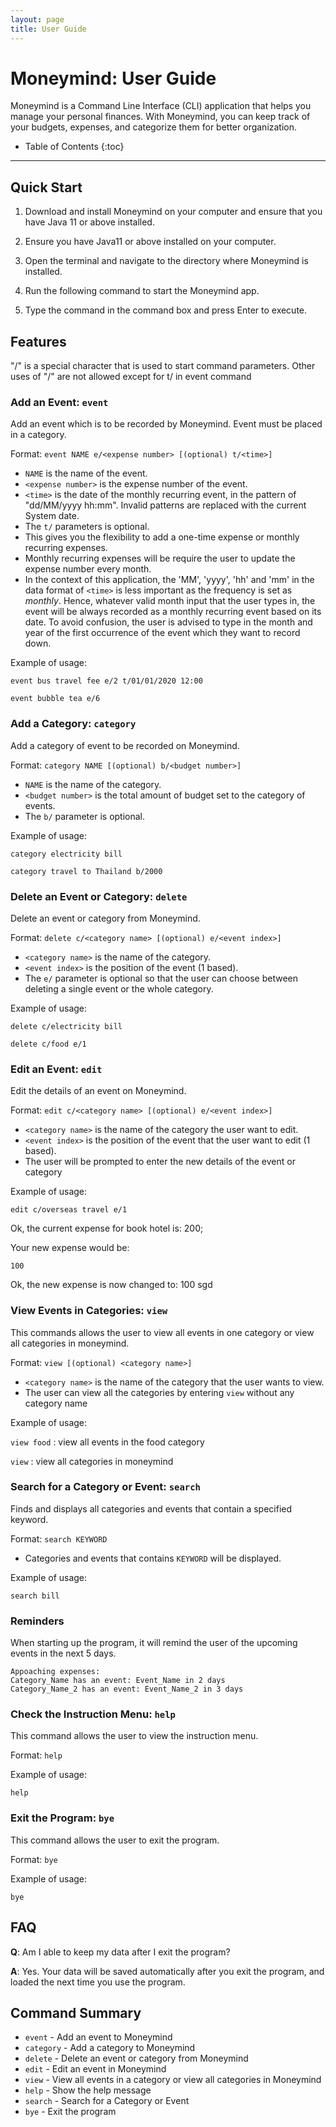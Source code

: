 ```yaml
---
layout: page
title: User Guide
---
```


# Moneymind: User Guide

Moneymind is a Command Line Interface (CLI) application that helps you manage your personal finances. With Moneymind, you can keep track of your budgets, expenses, and categorize them for better organization.

* Table of Contents
{:toc}

--------------------------------------------------------------------------------------------------------------------

## Quick Start

1. Download and install Moneymind on your computer and ensure that you have Java 11 or above installed.

2. Ensure you have Java11 or above installed on your computer.

3. Open the terminal and navigate to the directory where Moneymind is installed.

4. Run the following command to start the Moneymind app.

5. Type the command in the command box and press Enter to execute.

## Features 

"/" is a special character that is used to start command parameters. Other uses of "/" are not allowed except for t/ in event command

### Add an Event: `event`
Add an event which is to be recorded by Moneymind. Event must be placed in a category.

Format: `event NAME e/<expense number> [(optional) t/<time>]`

* `NAME` is the name of the event.
* `<expense number>` is the expense number of the event.
* `<time>` is the date of the monthly recurring event, in the pattern of "dd/MM/yyyy hh:mm". 
Invalid patterns are replaced with the current System date.
* The `t/` parameters is optional.
* This gives you the flexibility to add a one-time expense or monthly recurring expenses.
* Monthly recurring expenses will be require the user to update the expense number every month.
* In the context of this application, the 'MM', 'yyyy', 'hh' and 'mm' in the data format of `<time>` is less important
as the frequency is set as *monthly*. Hence, whatever valid month input that the user types
in, the event will be always recorded as a monthly recurring event based on its date.
To avoid confusion, the user is advised to type in the month and year of the first occurrence of the event
which they want to record down.

Example of usage:

`event bus travel fee e/2 t/01/01/2020 12:00`

`event bubble tea e/6`

### Add a Category: `category`

Add a category of event  to be recorded on Moneymind.

Format: `category NAME [(optional) b/<budget number>]`

* `NAME` is the name of the category.
* `<budget number>` is the total amount of budget 
set to the category of events.
* The `b/` parameter is optional.

Example of usage:

`category electricity bill`

`category travel to Thailand b/2000`

### Delete an Event or Category: `delete`

Delete an event or category from Moneymind.

Format: `delete c/<category name> [(optional) e/<event index>]`

* `<category name>` is the name of the category.
* `<event index>` is the position of the event (1 based).
* The `e/` parameter is optional so that the user can choose between deleting a single event or the whole category.

Example of usage:

`delete c/electricity bill`

`delete c/food e/1`

### Edit an Event: `edit`

Edit the details of an event on Moneymind.

Format: `edit c/<category name> [(optional) e/<event index>] `

* `<category name>` is the name of the category the user want to edit.
* `<event index>` is the position of the event that the user want to edit (1 based).
* The user will be prompted to enter the new details of the event or category

Example of usage:

`edit c/overseas travel e/1`

Ok, the current expense for book hotel is: 200;

Your new expense would be:

`100`

Ok, the new expense is now changed to: 100 sgd

### View Events in Categories: `view`

This commands allows the user to view all events in one category or view all categories in moneymind.

Format: `view [(optional) <category name>]`

* `<category name>` is the name of the category that the user wants to view.
* The user can view all the categories by entering `view` without any category name

Example of usage:

`view food` : view all events in the food category

`view` : view all categories in moneymind

### Search for a Category or Event: `search`

Finds and displays all categories and events that contain a specified keyword.

Format: `search KEYWORD`

* Categories and events that contains `KEYWORD` will be displayed.

Example of usage:

`search bill`

### Reminders

When starting up the program, it will remind the user of the 
upcoming events in the next 5 days.

`Appoaching expenses:`<br>
`Category_Name has an event: Event_Name in 2 days`<br>
`Category_Name_2 has an event: Event_Name_2 in 3 days`<br>

### Check the Instruction Menu: `help`

This command allows the user to view the instruction menu.

Format: `help`

Example of usage:

`help`

### Exit the Program: `bye`

This command allows the user to exit the program.

Format: `bye`

Example of usage:

`bye`

## FAQ

**Q**: Am I able to keep my data after I exit the program?

**A**: Yes. Your data will be saved automatically after you exit the program, and loaded the next time you use the program.

## Command Summary

* `event` - Add an event to Moneymind
* `category` - Add a category to Moneymind
* `delete` - Delete an event or category from Moneymind
* `edit` - Edit an event in Moneymind
* `view` - View all events in a category or view all categories in Moneymind
* `help` - Show the help message
* `search` - Search for a Category or Event
* `bye` - Exit the program
